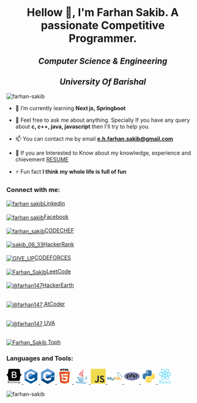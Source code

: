 <h1 align="center"> <b>Hellow 👋, I'm Farhan Sakib. A passionate Competitive Programmer.</b></h1>
<h2 align="center"><i> Computer Science & Engineering </i></h2>
<h2 align="center"><i> University Of Barishal </i></h2>
<p align="left"> <img src="https://komarev.com/ghpvc/?username=farhan-sakib&label=Profile%20views&color=0e75b6&style=flat" alt="farhan-sakib" /> </p>

- 🌱 I’m currently learning **Next js, Springboot**

- 💬 Feel free to ask me about anything. Specially If you have any query about **c, c++, java, javascript** then I'll try to help you.

- 📫 You can contact me by email **e.h.farhan.sakib@gmail.com**

- 📄 If you are Interested to Know about my knowlwdge, experience and chievement [RESUME](https://drive.google.com/file/d/1GT8o67Xz5kzHFNbtFMgXYQ6-sYvbhDSH/view?usp=drive_link)

- ⚡ Fun fact **I think my whole life is full of fun**

<h3 align="left">Connect with me:</h3>
<p align="left">
  <a href="https://www.linkedin.com/in/farhan-sakib-4b363525a/" target="blank"><img align="center" src="https://raw.githubusercontent.com/rahuldkjain/github-profile-readme-generator/master/src/images/icons/Social/linked-in-alt.svg" alt="farhan sakib" height="30" width="40" />Linkedin</a>
<br><br>
<a href="https://www.facebook.com/profile.php?id=100011986725617" target="blank"><img align="center" src="https://raw.githubusercontent.com/rahuldkjain/github-profile-readme-generator/master/src/images/icons/Social/facebook.svg" alt="farhan sakib" height="30" width="40" />Facebook</a> 
 <br><br>
<a href="https://www.codechef.com/users/farhan_sakib" target="blank"><img align="center" src="https://cdn.jsdelivr.net/npm/simple-icons@3.1.0/icons/codechef.svg" alt="farhan_sakib" height="30" width="40" />CODECHEF</a>
 <br><br>
<a href="https://www.hackerrank.com/profile/sakib_06_33" target="blank"><img align="center" src="https://raw.githubusercontent.com/rahuldkjain/github-profile-readme-generator/master/src/images/icons/Social/hackerrank.svg" alt="sakib_06_33" height="30" width="40" />HackerRank</a>
 <br><br>
<a href="https://codeforces.com/profile/GIVE_UP" target="blank"><img align="center" src="https://raw.githubusercontent.com/rahuldkjain/github-profile-readme-generator/master/src/images/icons/Social/codeforces.svg" alt="GIVE_UP" height="30" width="40"/>CODEFORCES</a>
  <br><br>
<a href="https://leetcode.com/Farhan_Sakib/" target="blank"><img align="center" src="https://raw.githubusercontent.com/rahuldkjain/github-profile-readme-generator/master/src/images/icons/Social/leet-code.svg" alt="Farhan_Sakib" height="30" width="40" />LeetCode</a>
 <br><br>
<a href="https://www.hackerearth.com/@farhan147" target="blank"><img align="center" src="https://raw.githubusercontent.com/rahuldkjain/github-profile-readme-generator/master/src/images/icons/Social/hackerearth.svg" alt="@farhan147" height="30" width="40" />HackerEarth</a>
<br><br>

<a href="https://atcoder.jp/users/GIVE_UP" target="blank"><img align="center" src="https://img.atcoder.jp/assets/icon/avatar.png" alt="@farhan147" height="30" width="40" /> AtCoder</a>
<br><br>

<a href="https://onlinejudge.org/index.php?option=com_comprofiler&Itemid=3" target="blank"><img align="center" src="https://onlinejudge.org/templates/hm_yaml_2_5/img/ojlogo2.svg.png" alt="@farhan147" height="30" width="40" /> UVA </a>
<br><br>

<a href="https://toph.co/u/Farhan_Sakib" target="blank"><img align="center" src="https://static.toph.co/images/logo.png?_=f76bdcf12c6acbf239a6e1b395ce7729b71e6c25" alt="Farhan_Sakib" height="30" width="40" /> Toph </a>
</p>

<h3 align="left">Languages and Tools:</h3>
<p align="left"> <a href="https://getbootstrap.com" target="_blank" rel="noreferrer"> <img src="https://raw.githubusercontent.com/devicons/devicon/master/icons/bootstrap/bootstrap-plain-wordmark.svg" alt="bootstrap" width="40" height="40"/> </a> <a href="https://www.cprogramming.com/" target="_blank" rel="noreferrer"> <img src="https://raw.githubusercontent.com/devicons/devicon/master/icons/c/c-original.svg" alt="c" width="40" height="40"/> </a> <a href="https://www.w3schools.com/cpp/" target="_blank" rel="noreferrer"> <img src="https://raw.githubusercontent.com/devicons/devicon/master/icons/cplusplus/cplusplus-original.svg" alt="cplusplus" width="40" height="40"/> </a> <a href="https://www.w3.org/html/" target="_blank" rel="noreferrer"> <img src="https://raw.githubusercontent.com/devicons/devicon/master/icons/html5/html5-original-wordmark.svg" alt="html5" width="40" height="40"/> </a> <a href="https://www.java.com" target="_blank" rel="noreferrer"> <img src="https://raw.githubusercontent.com/devicons/devicon/master/icons/java/java-original.svg" alt="java" width="40" height="40"/> </a> <a href="https://developer.mozilla.org/en-US/docs/Web/JavaScript" target="_blank" rel="noreferrer"> <img src="https://raw.githubusercontent.com/devicons/devicon/master/icons/javascript/javascript-original.svg" alt="javascript" width="40" height="40"/> </a> <a href="https://www.mysql.com/" target="_blank" rel="noreferrer"> <img src="https://raw.githubusercontent.com/devicons/devicon/master/icons/mysql/mysql-original-wordmark.svg" alt="mysql" width="40" height="40"/> </a> <a href="https://www.php.net" target="_blank" rel="noreferrer"> <img src="https://raw.githubusercontent.com/devicons/devicon/master/icons/php/php-original.svg" alt="php" width="40" height="40"/> </a> <a href="https://www.python.org" target="_blank" rel="noreferrer"> <img src="https://raw.githubusercontent.com/devicons/devicon/master/icons/python/python-original.svg" alt="python" width="40" height="40"/> </a> <a href="https://reactjs.org/" target="_blank" rel="noreferrer"> <img src="https://raw.githubusercontent.com/devicons/devicon/master/icons/react/react-original-wordmark.svg" alt="react" width="40" height="40"/> </a> </p>

<p><img align="center" src="https://github-readme-stats.vercel.app/api/top-langs?username=farhan-sakib&show_icons=true&locale=en&layout=compact" alt="farhan-sakib" /></p>
